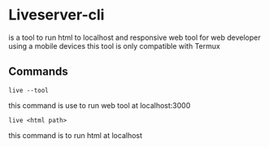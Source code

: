 # Liveserver-cli
is a tool to run html to localhost and responsive web tool for web developer using a mobile devices this tool is only compatible with Termux

## Commands

```
live --tool
```

this command is use to run web tool at localhost:3000

```
live <html path>
```

this command is to run html at localhost 
